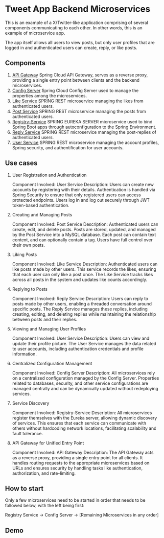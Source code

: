 # Tweet App Backend Microservices
This is an example of a X/Twitter-like application comprising of several components communicating to each other. In other words, this is an example of microservice app.

The app itself allows all users to view posts, but only user profiles that are logged in and authenticated users can create, reply, or like posts.

## Components

1. [API Gateway](/api-gateway) Spring Cloud API Gateway, serves as a reverse proxy, providing a single entry point between clients and the backend microservices.
2. [Config Server](/config-server) Spring Cloud Config Server used to manage the properties among the microservices.
3. [Like Service](/like-service) SPRING REST microservice managing the likes from authenticated users.
4. [Post Service](/post-service) SPRING REST microservice managing the posts from authenticated users.
5. [Registry-Service](/registry-service) SPRING EUREKA SERVER microservice used to bind Spring Boot apps through autoconfiguration to the Spring Environment.
6. [Reply Service](/reply-service) SPRING REST microservice managing the post-replies of authenticated users.
7. [User Service](/user-service) SPRING REST microservice managing the account profiles, Spring security, and authentification for user accounts.

## Use cases

1. User Registration and Authentication

    Component Involved: User Service
    Description: Users can create new accounts by registering with their details. Authentication is handled via Spring Security to ensure that only registered users can access protected endpoints. Users log in and log out securely through JWT token-based authentication.

2. Creating and Managing Posts

    Component Involved: Post Service
    Description: Authenticated users can create, edit, and delete posts. Posts are stored, updated, and managed by the Post Service into a MySQL database. Each post can contain text content, and can optionally contain a tag. Users have full control over their own posts.

3. Liking Posts

    Component Involved: Like Service
    Description: Authenticated users can like posts made by other users. This service records the likes, ensuring that each user can only like a post once. The Like Service tracks likes across all posts in the system and updates like counts accordingly.

4. Replying to Posts

    Component Involved: Reply Service
    Description: Users can reply to posts made by other users, enabling a threaded conversation around specific posts. The Reply Service manages these replies, including creating, editing, and deleting replies while maintaining the relationship between posts and their replies.

5. Viewing and Managing User Profiles

    Component Involved: User Service
    Description: Users can view and update their profile picture. The User Service manages the data related to user accounts, including authentication credentials and profile information.

6. Centralized Configuration Management

    Component Involved: Config Server
    Description: All microservices rely on a centralized configuration managed by the Config Server. Properties related to databases, security, and other service configurations are managed centrally and can be dynamically updated without redeploying services.

7. Service Discovery

    Component Involved: Registry-Service
    Description: All microservices register themselves with the Eureka server, allowing dynamic discovery of services. This ensures that each service can communicate with others without hardcoding network locations, facilitating scalability and fault tolerance.

8. API Gateway for Unified Entry Point

    Component Involved: API Gateway
    Description: The API Gateway acts as a reverse proxy, providing a single entry point for all clients. It handles routing requests to the appropriate microservices based on URLs and ensures security by handling tasks like authentication, authorization, and rate-limiting.

## How to start

Only a few microservices need to be started in order that needs to be followed below, with the left being first:

Registry Service -> Config Server -> [Remaining Microservices in any order]

## Demo
